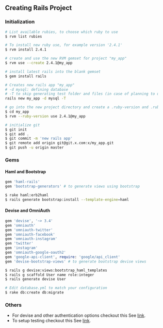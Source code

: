 ## Creating Rails Project

### Initialization

```sh
# List available rubies, to choose which ruby to use
$ rvm list rubies

# To install new ruby use, for example version '2.4.1'
$ rvm install 2.4.1

# create and use the new RVM gemset for project "my_app"
$ rvm use --create 2.4.1@my_app

# install latest rails into the blank gemset
$ gem install rails

# Creates new rails app "my_app"
# -d mysql: defining database
# -T to skip generating test folder and files (in case of planning to use rspec)
rails new my_app -d mysql -T

# go into the new project directory and create a .ruby-version and .ruby-gemset for the project
$ cd my_app
$ rvm --ruby-version use 2.4.1@my_app

# initialize git
$ git init
$ git add .
$ git commit -m 'new rails app'
$ git remote add origin git@git.x.com:x/my_app.git
$ git push -u origin master
```

### Gems

#### Haml and Bootstrap

```ruby
gem 'haml-rails'
gem 'bootstrap-generators' # to generate views using bootstrap
```

```sh
$ rake haml:erb2haml
$ rails generate bootstrap:install --template-engine=haml
```
#### Devise and OmniAuth

```ruby
gem 'devise', '~> 3.4'
gem 'omniauth'
gem 'omniauth-twitter'
gem 'omniauth-facebook'
gem 'omniauth-instagram'
gem 'twitter'
gem 'instagram'
gem 'omniauth-google-oauth2'
gem 'google-api-client', require: 'google/api_client'
gem 'devise-bootstrap-views' # to generate bootstrap devise views
```

```sh
$ rails g devise:views:bootstrap_haml_templates
$ rails g scaffold User name role:integer
$ rails generate devise User

# Edit database.yml to match your configuration
$ rake db:create db:migrate
```

### Others

* For devise and other authentication options checkout this See [link](http://willschenk.com/setting-up-devise-with-twitter-and-facebook-and-other-omniauth-schemes-without-email-addresses/).
* To setup testing checkout this See [link](http://willschenk.com/setting-up-testing/).

